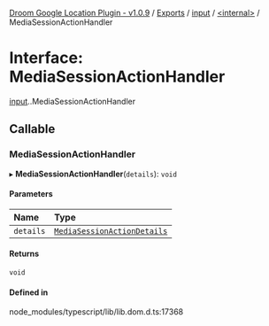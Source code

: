 [Droom Google Location Plugin - v1.0.9](../README.md) / [Exports](../modules.md) / [input](../modules/input.md) / [<internal\>](../modules/input._internal_.md) / MediaSessionActionHandler

# Interface: MediaSessionActionHandler

[input](../modules/input.md).[<internal>](../modules/input._internal_.md).MediaSessionActionHandler

## Callable

### MediaSessionActionHandler

▸ **MediaSessionActionHandler**(`details`): `void`

#### Parameters

| Name | Type |
| :------ | :------ |
| `details` | [`MediaSessionActionDetails`](input._internal_.MediaSessionActionDetails.md) |

#### Returns

`void`

#### Defined in

node_modules/typescript/lib/lib.dom.d.ts:17368
